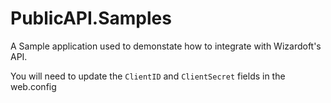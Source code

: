 # PublicAPI.Samples

A Sample application used to demonstate how to integrate with Wizardoft's API.

You will need to update the `ClientID` and `ClientSecret` fields in the web.config
